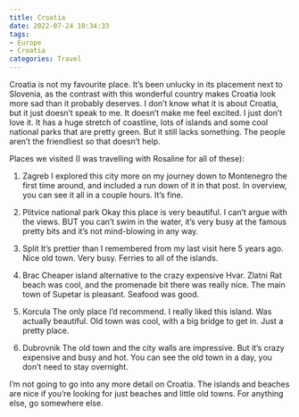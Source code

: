 ```yaml
---
title: Croatia
date: 2022-07-24 10:34:33
tags:
- Europe
- Croatia
categories: Travel
---
```

Croatia is not my favourite place. It’s been unlucky in its placement next to Slovenia, as the contrast with this wonderful country makes Croatia look more sad than it probably deserves. I don’t know what it is about Croatia, but it just doesn’t speak to me. It doesn’t make me feel excited. I just don’t love it. It has a huge stretch of coastline, lots of islands and some cool national parks that are pretty green. But it still lacks something. The people aren’t the friendliest so that doesn’t help.

Places we visited (I was travelling with Rosaline for all of these):

1. Zagreb
I explored this city more on my journey down to Montenegro the first time around, and included a run down of it in that post. In overview, you can see it all in a couple hours. It’s fine.

2. Plitvice national park
Okay this place is very beautiful. I can’t argue with the views. BUT you can’t swim in the water, it’s very busy at the famous pretty bits and it’s not mind-blowing in any way.

3. Split
It’s prettier than I remembered from my last visit here 5 years ago. Nice old town. Very busy. Ferries to all of the islands.

4. Brac
Cheaper island alternative to the crazy expensive Hvar. Zlatni Rat beach was cool, and the promenade bit there was really nice. The main town of Supetar is pleasant. Seafood was good.

5. Korcula
The only place I’d recommend. I really liked this island. Was actually beautiful. Old town was cool, with a big bridge to get in. Just a pretty place.

6. Dubrovnik
The old town and the city walls are impressive. But it’s crazy expensive and busy and hot. You can see the old town in a day, you don’t need to stay overnight.

I’m not going to go into any more detail on Croatia. The islands and beaches are nice if you’re looking for just beaches and little old towns. For anything else, go somewhere else.